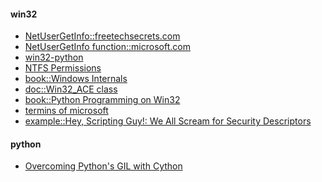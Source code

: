 #### win32
+ [NetUserGetInfo::freetechsecrets.com](http://winapi.freetechsecrets.com/win32/WIN32NetUserGetInfo.htm)
+ [NetUserGetInfo function::microsoft.com](https://msdn.microsoft.com/en-us/library/windows/desktop/aa370654(v=vs.85).aspx)
+ [win32-python](http://docs.activestate.com/activepython/2.6/pywin32/win32net.html)
+ [NTFS Permissions](http://www.ntfs.com/ntfs-permissions.htm)
+ [book::Windows Internals](https://books.google.ru/books?id=w65CAwAAQBAJ&pg=PT752&lpg=PT752&dq=dacl+ace+flags&source=bl&ots=4Wp3o6UoXu&sig=olN5Uf73rvzcvFuiQPALBErSdPw&hl=ru&sa=X&ved=0ahUKEwiShoei8vTMAhXKJSwKHbdIAVsQ6AEISjAF#v=onepage&q=dacl%20ace%20flags&f=false)
+ [doc::Win32_ACE class](https://msdn.microsoft.com/en-us/library/aa394063(VS.85).aspx)
+ [book::Python Programming on Win32](http://www.icodeguru.com/WebServer/Python-Programming-on-Win32/index.htm)
+ [termins of microsoft](https://msdn.microsoft.com/ru-ru/library/windows/desktop/ms721532(v=vs.85).aspx)
+ [example::Hey, Scripting Guy!: We All Scream for Security Descriptors](https://technet.microsoft.com/en-us/magazine/2006.05.scriptingguy.aspx)

#### python
+ [Overcoming Python's GIL with Cython](https://lbolla.info/blog/2013/12/23/python-threads-cython-gil)
